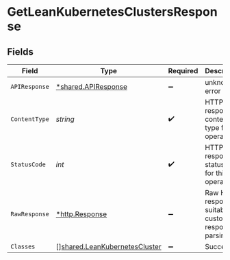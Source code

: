 # GetLeanKubernetesClustersResponse


## Fields

| Field                                                                                 | Type                                                                                  | Required                                                                              | Description                                                                           |
| ------------------------------------------------------------------------------------- | ------------------------------------------------------------------------------------- | ------------------------------------------------------------------------------------- | ------------------------------------------------------------------------------------- |
| `APIResponse`                                                                         | [*shared.APIResponse](../../../pkg/models/shared/apiresponse.md)                      | :heavy_minus_sign:                                                                    | unknown error                                                                         |
| `ContentType`                                                                         | *string*                                                                              | :heavy_check_mark:                                                                    | HTTP response content type for this operation                                         |
| `StatusCode`                                                                          | *int*                                                                                 | :heavy_check_mark:                                                                    | HTTP response status code for this operation                                          |
| `RawResponse`                                                                         | [*http.Response](https://pkg.go.dev/net/http#Response)                                | :heavy_minus_sign:                                                                    | Raw HTTP response; suitable for custom response parsing                               |
| `Classes`                                                                             | [][shared.LeanKubernetesCluster](../../../pkg/models/shared/leankubernetescluster.md) | :heavy_minus_sign:                                                                    | Success                                                                               |